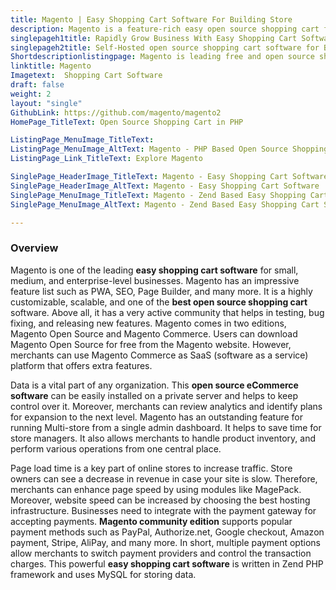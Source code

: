```yaml
---
title: Magento | Easy Shopping Cart Software For Building Store
description: Magento is a feature-rich easy open source shopping cart for small to enterprise-level businesses. Setup Multi-store and manage from single admin panel.
singlepageh1title: Rapidly Grow Business With Easy Shopping Cart Software
singlepageh2title: Self-Hosted open source shopping cart software for B2B and B2C business models. Enhance business with flexible and extensible ecommerce platform.
Shortdescriptionlistingpage: Magento is leading free and open source shopping cart software for small, medium and enterprise-level businesses. It has very impressive and modern feature list.
linktitle: Magento
Imagetext:  Shopping Cart Software 
draft: false
weight: 2
layout: "single"
GithubLink: https://github.com/magento/magento2
HomePage_TitleText: Open Source Shopping Cart in PHP

ListingPage_MenuImage_TitleText: 
ListingPage_MenuImage_AltText: Magento - PHP Based Open Source Shopping Cart Software
ListingPage_Link_TitleText: Explore Magento

SinglePage_HeaderImage_TitleText: Magento - Easy Shopping Cart Software
SinglePage_HeaderImage_AltText: Magento - Easy Shopping Cart Software
SinglePage_MenuImage_TitleText: Magento - Zend Based Easy Shopping Cart Software
SinglePage_MenuImage_AltText: Magento - Zend Based Easy Shopping Cart Software

---
```

### **Overview**

Magento is one of the leading **easy shopping cart software** for small, medium, and enterprise-level businesses. Magento has an impressive feature list such as PWA, SEO, Page Builder, and many more. It is a highly customizable, scalable, and one of the **best open source shopping cart** software. Above all, it has a very active community that helps in testing, bug fixing, and releasing new features. Magento comes in two editions, Magento Open Source and Magento Commerce. Users can download Magento Open Source for free from the Magento website. However, merchants can use Magento Commerce as SaaS (software as a service) platform that offers extra features.

Data is a vital part of any organization. This **open source eCommerce software** can be easily installed on a private server and helps to keep control over it. Moreover, merchants can review analytics and identify plans for expansion to the next level. Magento has an outstanding feature for running Multi-store from a single admin dashboard. It helps to save time for store managers. It also allows merchants to handle product inventory, and perform various operations from one central place.

Page load time is a key part of online stores to increase traffic. Store owners can see a decrease in revenue in case your site is slow. Therefore, merchants can enhance page speed by using modules like MagePack. Moreover, website speed can be increased by choosing the best hosting infrastructure. Businesses need to integrate with the payment gateway for accepting payments. **Magento community edition** supports popular payment methods such as PayPal, Authorize.net, Google checkout, Amazon payment, Stripe, AliPay, and many more. In short, multiple payment options allow merchants to switch payment providers and control the transaction charges. This powerful **easy shopping cart software** is written in Zend PHP framework and uses MySQL for storing data.
